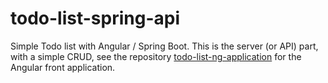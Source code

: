 # todo-list-spring-api
Simple Todo list with Angular / Spring Boot.
This is the server (or API) part, with a simple CRUD, see the repository [todo-list-ng-application](https://github.com/WESquad-spires/todo-list-ng-application)
 for the Angular front application.
